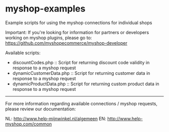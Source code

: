 myshop-examples
======================

Example scripts for using the myshop connections for individual shops

Important: If you're looking for information for partners or developers working on myshop plugins, please go to:
https://github.com/myshopecommerce/myshop-developer

Available scripts:

- discountCodes.php :: Script for returning discount code validity in response to a myshop request
- dynamicCustomerData.php :: Script for returning customer data in response to a myshop request
- dynamicProductData.php :: Script for returning custom product data in response to a myshop request

---

For more information regarding available connections / myshop requests, please review our documentation:

NL: http://www.help-mijnwinkel.nl/algemeen
EN: http://www.help-myshop.com/common